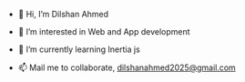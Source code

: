 - 👋 Hi, I’m Dilshan Ahmed
- 👀 I’m interested in Web and App development
- 🌱 I’m currently learning Inertia js

- 📫 Mail me to collaborate, dilshanahmed2025@gmail.com

<!---
dilshan-ah/dilshan-ah is a ✨ special ✨ repository because its `README.md` (this file) appears on your GitHub profile.
You can click the Preview link to take a look at your changes.
--->
